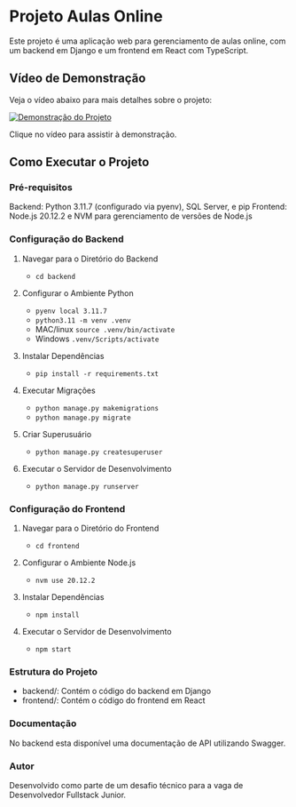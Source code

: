 # Projeto Aulas Online

Este projeto é uma aplicação web para gerenciamento de aulas online, com um backend em Django e um frontend em React com TypeScript.

## Vídeo de Demonstração

Veja o vídeo abaixo para mais detalhes sobre o projeto:

[![Demonstração do Projeto](https://img.youtube.com/vi/cx-fGsjWJJI/0.jpg)](https://www.youtube.com/watch?v=cx-fGsjWJJI)

Clique no vídeo para assistir à demonstração.

## Como Executar o Projeto

### Pré-requisitos
Backend: Python 3.11.7 (configurado via pyenv), SQL Server, e pip
Frontend: Node.js 20.12.2 e NVM para gerenciamento de versões de Node.js

### Configuração do Backend

1. Navegar para o Diretório do Backend
   - `cd backend`

2. Configurar o Ambiente Python
   - `pyenv local 3.11.7`
   - `python3.11 -m venv .venv`
   - MAC/linux `source .venv/bin/activate`
   - Windows `.venv/Scripts/activate`

3. Instalar Dependências
   - `pip install -r requirements.txt`

4. Executar Migrações
   - `python manage.py makemigrations`
   - `python manage.py migrate`

5. Criar Superusuário
   - `python manage.py createsuperuser`

6. Executar o Servidor de Desenvolvimento
   - `python manage.py runserver`

### Configuração do Frontend

1. Navegar para o Diretório do Frontend
   - `cd frontend`

2. Configurar o Ambiente Node.js
   - `nvm use 20.12.2`

3. Instalar Dependências
   - `npm install`

4. Executar o Servidor de Desenvolvimento
   - `npm start`

### Estrutura do Projeto

- backend/: Contém o código do backend em Django
- frontend/: Contém o código do frontend em React

### Documentação

No backend esta disponível uma documentação de API utilizando Swagger.

### Autor

Desenvolvido como parte de um desafio técnico para a vaga de Desenvolvedor Fullstack Junior.
